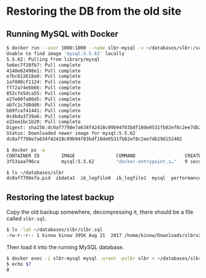 # Restoring the DB from the old site

## Running MySQL with Docker

```bash
$ docker run --user 1000:1000 --name slbr-mysql -v ~/databases/slbr:/var/lib/mysql -e MYSQL_ROOT_HOST=% -e MYSQL_ROOT_PASSWORD=slbr -e MYSQL_DATABASE=slbr -d mysql:5.5.62
Unable to find image 'mysql:5.5.62' locally
5.5.62: Pulling from library/mysql
5e6ec7f28fb7: Pull complete 
4140e62498e1: Pull complete 
e7bc612618a0: Pull complete 
1af808cf1124: Pull complete 
ff72a74ebb66: Pull complete 
852cfe5dca55: Pull complete 
e27e60fa86d5: Pull complete 
ab7c1c7d8dd6: Pull complete 
bb9fcaf41441: Pull complete 
0c4bda3739a6: Pull complete 
e22ee1bc1b20: Pull complete 
Digest: sha256:dc0af7798e7a634f42418c09b94f03bdf18de0531fb02ef8c2ee7db29d152402
Status: Downloaded newer image for mysql:5.5.62
dc0af7798e7a634f42418c09b94f03bdf18de0531fb02ef8c2ee7db29d152402

$ docker ps -a
CONTAINER ID        IMAGE               COMMAND                  CREATED             STATUS              PORTS               NAMES
3f53aaa796ca        mysql:5.5.62        "docker-entrypoint.s…"   9 seconds ago       Up 7 seconds        3306/tcp            slbr-mysql

$ ls ~/databases/slbr
dc0af7798e7a.pid  ibdata1  ib_logfile0  ib_logfile1  mysql  performance_schema  slbr
```

## Restoring the latest backup

Copy the old backup somewhere, decompressing it, there should be a file called `slbr.sql`.

```bash
$ ls -lah ~/databases/slbr/slbr.sql
-rw-r--r-- 1 kinow kinow 395K Aug 21  2017 /home/kinow/Downloads/slbrv2/slbr.sql
```

Then load it into the running MySQL database.

```bash
$ docker exec -i slbr-mysql mysql -uroot -pslbr slbr < ~/databases/slbr/slbr.sql
$ echo $?
0
```
